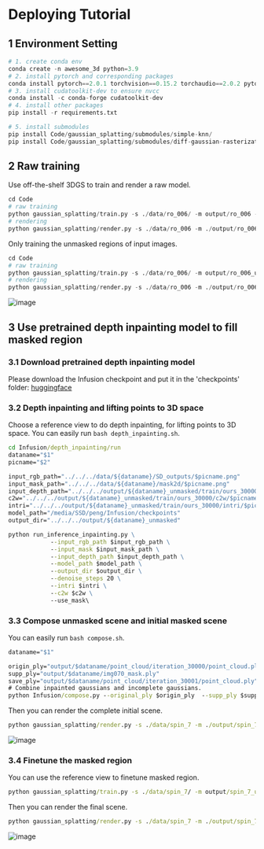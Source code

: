 # Deploying Tutorial

## 1 Environment Setting

```python
# 1. create conda env
conda create -n awesome_3d python=3.9
# 2. install pytorch and corresponding packages
conda install pytorch==2.0.1 torchvision==0.15.2 torchaudio==2.0.2 pytorch-cuda=11.8 -c pytorch -c nvidia
# 3. install cudatoolkit-dev to ensure nvcc
conda install -c conda-forge cudatoolkit-dev
# 4. install other packages
pip install -r requirements.txt

# 5. install submodules
pip install Code/gaussian_splatting/submodules/simple-knn/
pip install Code/gaussian_splatting/submodules/diff-gaussian-rasterization-confidence/
```

## 2 Raw training
Use off-the-shelf 3DGS to train and render a raw model.
```python
cd Code
# raw training
python gaussian_splatting/train.py -s ./data/ro_006/ -m output/ro_006 -u nothing
# rendering
python gaussian_splatting/render.py -s ./data/ro_006 -m ./output/ro_006 -u nothing
```

Only training the unmasked regions of input images.
```python
cd Code
# raw training
python gaussian_splatting/train.py -s ./data/ro_006/ -m output/ro_006_unmasked -u nothing --mask_training
# rendering
python gaussian_splatting/render.py -s ./data/ro_006 -m ./output/ro_006_unmasked -u nothing
```
![image](https://github.com/MindIntels/Awesome_3D_Vision/assets/59688873/36655771-df17-4147-97e5-d5d5cc882ae7)


## 3 Use pretrained depth inpainting model to fill masked region
### 3.1 Download pretrained depth inpainting model
Please download the Infusion checkpoint and put it in the 'checkpoints' folder: [huggingface](https://huggingface.co/Johanan0528/Infusion/tree/main)

### 3.2 Depth inpainting and lifting points to 3D space
Choose a reference view to do depth inpainting, for lifting points to 3D space.
You can easily run `bash depth_inpainting.sh`.
```cmd
cd Infusion/depth_inpainting/run
dataname="$1"
picname="$2"

input_rgb_path="../../../data/${dataname}/SD_outputs/$picname.png"
input_mask_path="../../../data/${dataname}/mask2d/$picname.png"
input_depth_path="../../../output/${dataname}_unmasked/train/ours_30000/depth/$picname.npy"
c2w="../../../output/${dataname}_unmasked/train/ours_30000/c2w/$picname.npy"
intri="../../../output/${dataname}_unmasked/train/ours_30000/intri/$picname.npy"
model_path="/media/SSD/peng/Infusion/checkpoints"
output_dir="../../../output/${dataname}_unmasked"

python run_inference_inpainting.py \
            --input_rgb_path $input_rgb_path \
            --input_mask $input_mask_path \
            --input_depth_path $input_depth_path \
            --model_path $model_path \
            --output_dir $output_dir \
            --denoise_steps 20 \
            --intri $intri \
            --c2w $c2w \
            --use_mask\
```

### 3.3 Compose unmasked scene and initial masked scene
You can easily run `bash compose.sh`.
```cmd
dataname="$1"

origin_ply="output/$dataname/point_cloud/iteration_30000/point_cloud.ply"
supp_ply="output/$dataname/img070_mask.ply"
save_ply="output/$dataname/point_cloud/iteration_30001/point_cloud.ply"
# Combine inpainted gaussians and incomplete gaussians.
python Infusion/compose.py --original_ply $origin_ply  --supp_ply $supp_ply --save_ply $save_ply --nb_points 100 --threshold 1.0
```
Then you can render the complete initial scene.
```cmd
python gaussian_splatting/render.py -s ./data/spin_7 -m ./output/spin_7_unmasked -u nothing
```
![image](https://github.com/MindIntels/Awesome_3D_Vision/assets/59688873/fb946134-ba2a-40e8-b32c-61d85f537582)


### 3.4 Finetune the masked region
You can use the reference view to finetune masked region.
```cmd
python gaussian_splatting/train.py -s ./data/spin_7/ -m output/spin_7_unmasked -u img070.png -n data/spin_7/SD_outputs/img070.png --load_iteration 30001 --iteration 150
```
Then you can render the final scene.
```cmd
python gaussian_splatting/render.py -s ./data/spin_7 -m ./output/spin_7_unmasked -u nothing --iteration 150
```
![image](https://github.com/MindIntels/Awesome_3D_Vision/assets/59688873/b84bb42f-82d1-46e3-8c8b-fa2a90bf1cfd)

